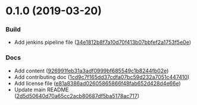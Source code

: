 <a name="0.1.0"></a>
# 0.1.0 (2019-03-20)


### Build

* Add jenkins pipeline file ([34e1812b8f7a10d70f413b07bbfef2a1753f5e0e](https://github.com/kairops/docker-learning/commit/34e1812b8f7a10d70f413b07bbfef2a1753f5e0e))

### Docs

* Add content ([926991feb31a3adf0999bf685549c1b8244fb02e](https://github.com/kairops/docker-learning/commit/926991feb31a3adf0999bf685549c1b8244fb02e))
* Add contributing doc ([1cd9c7f165dd37cdfa07bc59d232a7051c447410](https://github.com/kairops/docker-learning/commit/1cd9c7f165dd37cdfa07bc59d232a7051c447410))
* Add license file ([e81a8386ad02605865866f48fab652d428d4e66e](https://github.com/kairops/docker-learning/commit/e81a8386ad02605865866f48fab652d428d4e66e))
* Update main README ([2d5d50640d70a65cc2acb80687df5ba5178ac717](https://github.com/kairops/docker-learning/commit/2d5d50640d70a65cc2acb80687df5ba5178ac717))



